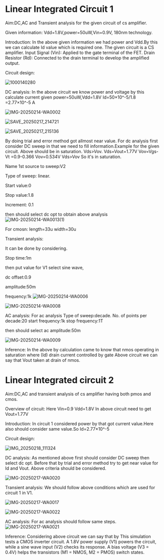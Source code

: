 # Linear Integrated Circuit 1

Aim:DC,AC and Transient analysis for the given circuit of cs amplifier.

Given information: Vdd=1.8V,power=50uW,Vin=0.9V, 180nm technology.

Introduction:
In the above given information we had power and Vdd.By this we can calculate Id value which is required one.
The given circuit is a CS amplifier.
Input Signal (Vin): Applied to the gate terminal of the FET.
Drain Resistor (Rd): Connected to the drain terminal to develop the amplified output.

Circuit design:

![1000140280](https://github.com/user-attachments/assets/39bc3cc1-c035-4277-9d42-45091b7362d1)

DC analysis:
In the above circuit we know power and voltage by this calculate current 
given power=50uW,Vdd=1.8V
Id=50×10^-5/1.8
  =2.77×10^-5 A

![IMG-20250214-WA0002](https://github.com/user-attachments/assets/7ad1571a-69d0-4421-8d78-09ba4aaafc52)

![SAVE_20250217_214721](https://github.com/user-attachments/assets/f41cfddc-4ee7-4b3b-bc79-6a22a6c81a4d)

![SAVE_20250217_215136](https://github.com/user-attachments/assets/266dab14-666d-4ae4-a7f6-3dbb1a42153c)

By doing trial and error method got allmost near value.
For dc analysis first consider DC sweep in that we need to fill information.Example for the given circuit.
Above should be in saturation.
Vds>Vov.
Vds=Vout=1.77V
Vov=Vgs-Vt
   =0.9-0.366
Vov=0.534V
Vds>Vov
So it's in saturation.

Name 1st source to sweep:V2

Type of sweep: linear.

Start value:0

Stop value:1.8


Increment: 0.1

then should select dc opt to obtain above analysis 
![IMG-20250214-WA0013(1)](https://github.com/user-attachments/assets/69f0959f-28a5-4c2a-a0b3-3e3985c6cab1)

For cmosn:
length=33u
width=30u


Transient analysis:

It can be done by considering.

Stop time:1m

then put value for V1
select sine wave,

dc offset:0.9

amplitude:50m

frequency:1k
![IMG-20250214-WA0006](https://github.com/user-attachments/assets/b139588f-33a9-4eea-9b5f-0300a6cd5c78)

![IMG-20250214-WA0008](https://github.com/user-attachments/assets/ad9af4ad-b4a1-4085-adfd-9c737dd77070)




AC analysis:
For ac analysis 
Type of sweep:decade.
No. of points per decade:20
start frequency:1k
stop frequency:1T

then should select ac amplitude:50m

![IMG-20250214-WA0009](https://github.com/user-attachments/assets/513c350b-5610-4833-8027-e8f8896eb83c)

Inference:
In the above by calculation came to know that nmos operating in saturation where (Id) drain current controlled by gate Above circuit we can say that Vout taken at drain of nmos.






# Linear Integrated circuit 2

Aim:DC,AC and transient analysis of cs amplifier having both pmos and cmos.

Overview of circuit:
Here Vin=0.9
Vdd=1.8V
In above circuit need to get Vout=1.77V

Introduction:
In circuit 1 considered power by that got current value.Here also should consider same value.So
Id=2.77×10^-5

Circuit design:

![IMG_20250218_111324](https://github.com/user-attachments/assets/fffb21df-51a9-45ec-803f-7637f3511e75)



DC analysis:
As mentioned above first should consider DC sweep then select dc opt.
Before that by trial and error method try to get near value for Id and Vout.
Above criteria should be considered.

![IMG-20250217-WA0020](https://github.com/user-attachments/assets/e098ef71-dcf7-48d5-8eca-4533c30b470a)



Transient analysis:
We should follow above conditions which are used for circuit 1 in V1.

![IMG-20250217-WA0017](https://github.com/user-attachments/assets/4c2ab16b-5b9d-4832-b613-f10624ffe842)

![IMG-20250217-WA0022](https://github.com/user-attachments/assets/d2d7055e-ece1-43e9-9185-cc24086a4bba)




AC analysis:
For ac analysis should follow same steps.
![IMG-20250217-WA0021](https://github.com/user-attachments/assets/8fd6fe29-590d-4330-a3ab-6ac8f841b6be)


Inference:
Considering above circuit we can say that by This simulation tests a CMOS inverter circuit. A 1.8V power supply (V1) powers the circuit, while a sine wave input (V2) checks its response. A bias voltage (V3 = 0.4V) helps the transistors (M1 = NMOS, M2 = PMOS) switch states. 







